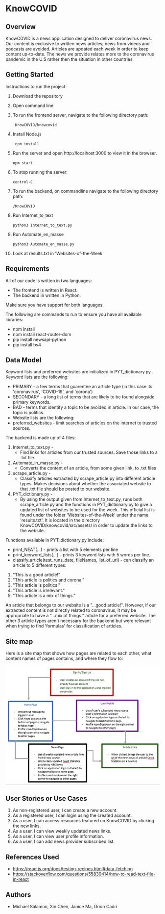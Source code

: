 # KnowCOVID


## Overview

KnowCOVID is a news application designed to deliver coronavirus news. Our content
is exclusive to written news articles; news from videos and podcasts are avoided.
Articles are updated each week in order to keep content up-to-date. The news
we provide relates more to the coronavirus pandemic in the U.S rather then
the situation in other countries. 


## Getting Started

Instructions to run the project:
1. Download the repository
2. Open command line
3. To run the frontend server, navigate to the following directory path:

      ``` KnowCOVID/knowcovid```

4. Install Node.js

      ``` npm install```

5. Run the server and open http://localhost:3000 to view it in the browser.

      ```npm start``` 

6. To stop running the server:

      ```control-C```

7. To run the backend, on commandline navigate to the following directory path:

      ```/KnowCOVID ```

8. Run Internet_to_text

      ```python3 Internet_to_text.py```

9. Run Automate_en_masse

      ```python3 Automate_en_masse.py```

10. Look at results.txt in 'Websites-of-the-Week' 

## Requirements

All of our code is written in two languages:
* The frontend is written in React.
* The backend in written in Python.

Make sure you have support for both languages.

The following are commands to run to ensure you have all available
libraries:
* npm install
* npm install react-router-dom
* pip install newsapi-python
* pip install bs4


## Data Model

Keyword lists and preferred websites are initialized in PYT_dictionary.py .
Keyword lists are the following:
* PRIMARY   - a few terms that guarentee an article type (in this case its 'coronavirus', 'COVID-19', and 'corona')
* SECONDARY - a long list of terms that are likely to be found alongside primary keywords.
* BAD       - terms that identify a topic to be avoided in article. In our case, the topic is politics.
* Website lists are the following:
* preferred_websites - limit searches of articles on the internet to trusted sources.

The backend is made up of 4 files: 
1. Internet_to_text.py -
    * Find links for articles from our trusted sources. Save those
                      links to a .txt file.
2. Automate_in_masse.py -
    * Converts the content of an article, from some given link, to
                      .txt files
3. scrape_article.py -
    * Classify articles extracted by scrape_article.py into 
                      different article types. Makes decisions about whether
                      the associated website to that .txt file should be 
                      posted to our website.
4. PYT_dictionary.py - 
    * By using the output given from Internet_to_text.py, runs
                       both scrape_article.py and the functions in PYT_dictionary.py
                       to give a updated list of websites to be used for the week.
                       This official list is found under the folder 
                       'Websites-of-the-Week' under the name 'results.txt'. It is 
                       located in the directory KnowCOVID/knowcovid/src/assets/
                       in order to update the links to the website.
                       
Functions available in PYT_dictionary.py include:
* print_NEAT(...) - prints a list with 5 elements per line
* print_keyword_lists(...) - prints 3 keyword lists with 5 words per line.
* classify_article(test_runs_date, fileNames, list_of_url) - can classify an article to 5 different types:
1. "This is a good article!"
2. "This article is politics and corona."
3. "This article is politics."
4. "This article is irrelevant."
5. "This article is a mix of things."
                           
An article that belongs to our website is a "...good article!". However, if our extracted content is not directly related to coronavirus, it may be appropriate to have a "...mix of things." article for a preferred website. The other 3 article types aren't necessary for the backend but were relevant when trying to find 'formulas' for classification of articles.
                           

## Site map

Here is a site map that shows how pages are related to each other, what content names of pages contains, and where they flow to:

![](KnowCOVID_SiteMap.png)

## User Stories or Use Cases

1. As non-registered user, I can create a new account. 
2. As a registered user, I can login using the created account. 
3. As a user, I can access resources featured on KnowCOVID by clicking the new links.
4. As a user, I can view weekly updated news links.
5. As a user, I can view user profile information.
6. As a user, I can add news provider subscribed list. 

## References Used

* https://reactjs.org/docs/testing-recipes.html#data-fetching
* https://stackoverflow.com/questions/55830414/how-to-read-text-file-in-react


## Authors
- Michael Salamon, Xin Chen, Janice Ma, Orion Cadri
